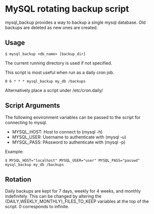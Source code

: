 MySQL rotating backup script
============================
mysql_backup provides a way to backup a single mysql database. Old backups are deleted as new ones are created.

Usage
-----
    $ mysql_backup <db_name> [backup_dir]
The current running directory is used if not specified.

This script is most useful when run as a daily cron job.

    0 6 * * * mysql_backup my_db /backups

Alternatively place a script under /etc/cron.daily/

Script Arguments
----------------
The following environment variables can be passed to the script for connecting to mysql.

* MYSQL_HOST: Host to connect to (mysql -h)
* MYSQL_USER: Username to authenticate with (mysql -u)
* MYSQL_PASS: PAssword to authenticate with (mysql -p)

Example:

    $ MYSQL_HOST="localhost" MYSQL_USER="user" MYSQL_PASS="passwd" mysql_backup my_db /backups

Rotation
--------
Daily backups are kept for 7 days, weekly for 4 weeks, and monthly indefinitely. This can be changed by altering the {DAILY,WEEKLY_MONTHLY}_FILES_TO_KEEP variables at the top of the script. 0 corresponds to infinite.
